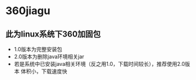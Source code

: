 # 360jiagu
## 此为linux系统下360加固包
* 1.0版本为完整安装包
* 2.0版本为删除java环境相关jar
* 若是系统中已安装java相关环境（反之用1.0，下载时间较长），推荐使用2.0版本  体积小，下载速度快
